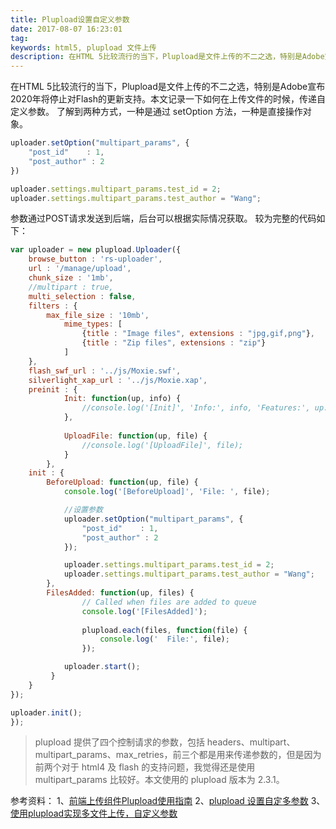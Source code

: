 ```yaml
---
title: Plupload设置自定义参数
date: 2017-08-07 16:23:01
tag: 
keywords: html5, plupload 文件上传
description: 在HTML 5比较流行的当下，Plupload是文件上传的不二之选，特别是Adobe宣布2020年将停止对Flash的更新支持。
---
```


在HTML 5比较流行的当下，Plupload是文件上传的不二之选，特别是Adobe宣布2020年将停止对Flash的更新支持。本文记录一下如何在上传文件的时候，传递自定义参数。
了解到两种方式，一种是通过 setOption 方法，一种是直接操作对象。

```javascript
uploader.setOption("multipart_params", {
    "post_id"    : 1,
    "post_author" : 2
})

uploader.settings.multipart_params.test_id = 2;
uploader.settings.multipart_params.test_author = "Wang";
```
参数通过POST请求发送到后端，后台可以根据实际情况获取。
较为完整的代码如下：
```javascript
var uploader = new plupload.Uploader({
    browse_button : 'rs-uploader',
    url : '/manage/upload',
    chunk_size : '1mb',
    //multipart : true,
    multi_selection : false,
    filters : {
        max_file_size : '10mb',
            mime_types: [
                {title : "Image files", extensions : "jpg,gif,png"},
                {title : "Zip files", extensions : "zip"}
            ]
    },
    flash_swf_url : '../js/Moxie.swf',
    silverlight_xap_url : '../js/Moxie.xap',
    preinit : {
            Init: function(up, info) {
                //console.log('[Init]', 'Info:', info, 'Features:', up.features);
            },
 
            UploadFile: function(up, file) {
                //console.log('[UploadFile]', file);
            }
        },
    init : {
        BeforeUpload: function(up, file) {
            console.log('[BeforeUpload]', 'File: ', file);

            //设置参数
            uploader.setOption("multipart_params", {
                "post_id"    : 1,
                "post_author" : 2
            });

            uploader.settings.multipart_params.test_id = 2;
            uploader.settings.multipart_params.test_author = "Wang";
        },
        FilesAdded: function(up, files) {
                // Called when files are added to queue
                console.log('[FilesAdded]');
 
                plupload.each(files, function(file) {
                    console.log('  File:', file);
                });

            uploader.start();
         }
    }
});

uploader.init();
});
```
> plupload 提供了四个控制请求的参数，包括 headers、multipart、multipart_params、max_retries，前三个都是用来传递参数的，但是因为前两个对于 html4 及 flash 的支持问题，我觉得还是使用 multipart_params 比较好。本文使用的 plupload 版本为 2.3.1。

参考资料：
1、[前端上传组件Plupload使用指南](http://www.cnblogs.com/2050/p/3913184.html)
2、[plupload 设置自定多参数](http://purperwind.blog.163.com/blog/static/26960703201391151625890/)
3、[使用plupload实现多文件上传，自定义参数](http://blog.csdn.net/cml_blog/article/details/22943301)












